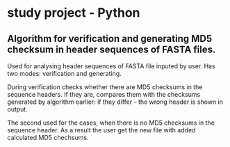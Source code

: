 # study project - Python
## Algorithm for verification and generating MD5 checksum in header sequences of FASTA files.
Used for analysing header sequences of FASTA file inputed by user.
Has two modes: verification and generating.

During verification checks whether there are MD5 checksums in the sequence headers. If they are, compares them with the checksums generated by algorithm earlier: if they differ - the wrong header is shown in output.

The second used for the cases, when there is no MD5 checksums in the sequence header. As a result the user get the new file with added calculated MD5 chechsums. 
